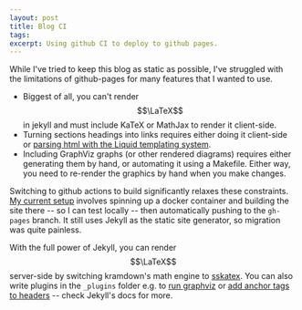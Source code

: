 ```yaml
---
layout: post
title: Blog CI
tags:
excerpt: Using github CI to deploy to github pages.
---
```


While I've tried to keep this blog as static as possible, I've struggled with the limitations of github-pages for many features that I wanted to use.

<!--more-->

- Biggest of all, you can't render $$\LaTeX$$ in jekyll and must include KaTeX or MathJax to render it client-side.
- Turning sections headings into links requires either doing it client-side or [parsing html with the Liquid templating system][jekyll-anchor-headings].
- Including GraphViz graphs (or other rendered diagrams) requires either generating them by hand, or automating it using a Makefile. Either way, you need to re-render the graphics by hand when you make changes.

[jekyll-anchor-headings]: https://github.com/allejo/jekyll-anchor-headings

Switching to github actions to build significantly relaxes these constraints. [My current setup][deploy.yml] involves spinning up a docker container and building the site there -- so I can test locally -- then automatically pushing to the `gh-pages` branch. It still uses Jekyll as the static site generator, so migration was quite painless.

[deploy.yml]: https://github.com/ralismark/ralismark.github.io/blob/d3ece19d62ed269817d3fcd397886e7f7c137547/.github/workflows/deploy.yml

With the full power of Jekyll, you can render $$\LaTeX$$ server-side by switching kramdown's math engine to [sskatex](https://github.com/kramdown/math-sskatex). You can also write plugins in the `_plugins` folder e.g. to [run graphviz][graphviz.rb] or [add anchor tags to headers][markdown-header.rb] -- check Jekyll's docs for more.

[graphviz.rb]: https://github.com/ralismark/ralismark.github.io/blob/d3ece19d62ed269817d3fcd397886e7f7c137547/_plugins/graphviz.rb
[markdown-header.rb]: https://github.com/ralismark/ralismark.github.io/blob/d3ece19d62ed269817d3fcd397886e7f7c137547/_plugins/markdown-header.rb
